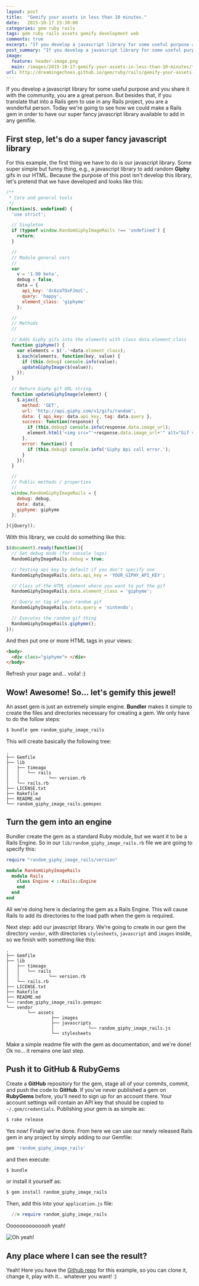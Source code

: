 ```yaml
---
layout: post
title:  "Gemify your assets in less than 10 minutes."
date:   2015-10-17 15:30:00
categories: gem ruby rails
tags: gem ruby rails assets gemify development web
comments: true
excerpt: "If you develop a javascript library for some useful purpose and share with the community, you are a great person. But besides that the slides to a Rails gem to add it using gem install, you are a wonderful person..."
post_summary: "If you develop a javascript library for some useful purpose and share with the community, you are a great person. But besides that the slides to a Rails gem to add it using gem install, you are a wonderful person..."
image:
  feature: header-image.png
  main: /images/2015-10-17-gemify-your-assets-in-less-than-10-minutes/title.png
url: http://dreamingechoes.github.io/gem/ruby/rails/gemify-your-assets-in-less-than-10-minutes/
---
```


If you develop a javascript library for some useful purpose and you share it with the community, you are a great person. But besides that, if you translate that into a Rails gem to use in any Rails project, you are a wonderful person. Today we're going to see how we could make a Rails gem in order to have our super fancy javascript library available to add in any gemfile.

## First step, let's do a super fancy javascript library

For this example, the first thing we have to do is our javascript library. Some super simple but funny thing, e.g., a javascript library to add random **Giphy** gifs in our HTML. Because the purpose of this post isn't develop this library, let's pretend that we have developed and looks like this:

```javascript
/**
 * Core and general tools
 */
(function($, undefined) {
  'use strict';

  // Singleton
  if (typeof window.RandomGiphyImageRails !== 'undefined') {
    return;
  }

  //
  // Module general vars
  //
  var
    v = '1.00 beta',
    debug = false,
    data = {
      api_key: 'dc6zaTOxFJmzC',
      query: 'happy',
      element_class: 'giphyme'
    };

  //
  // Methods
  //

  // Adds Giphy gifs into the elements with class data.element_class
  function giphyme() {
    var elements = $('.'+data.element_class);
    $.each(elements, function(key, value) {
      if (this.debug) console.info(value);
      updateGiphyImage($(value));
    });
  }

  // Return Giphy gif URL string.
  function updateGiphyImage(element) {
    $.ajax({
      method: 'GET',
      url: 'http://api.giphy.com/v1/gifs/random',
      data: { api_key: data.api_key, tag: data.query },
      success: function(response) {
        if (this.debug) console.info(response.data.image_url);
        element.html('<img src="'+response.data.image_url+'" alt="Gif via Giphy" />');
      },
      error: function() {
        if (this.debug) console.info('Giphy Api call error.');
      }
    });
  }

  //
  // Public methods / properties
  //
  window.RandomGiphyImageRails = {
    debug: debug,
    data: data,
    giphyme: giphyme
  };

}(jQuery));
```

With this library, we could do something like this:

```javascript
$(document).ready(function(){
  // Set debug mode (for console logs)
  RandomGiphyImageRails.debug = true;

  // Testing api key by default if you don't specify one
  RandomGiphyImageRails.data.api_key = 'YOUR_GIPHY_API_KEY';

  // Class of the HTML element where you want to put the gif
  RandomGiphyImageRails.data.element_class = 'giphyme';

  // Query or tag of your random gif
  RandomGiphyImageRails.data.query = 'nintendo';

  // Executes the random gif thing
  RandomGiphyImageRails.giphyme();
});
```
And then put one or more HTML tags in your views:

```html
<body>
  <div class="giphyme"> </div>
</body>
```

Refresh your page and... voila! :)

## Wow! Awesome! So... let's gemify this jewel!

An asset gem is just an extremely simple engine. **Bundler** makes it simple to create the files and directories necessary for creating a gem. We only have to do the follow steps:

```sh
$ bundle gem random_giphy_image_rails
```

This will create basically the following tree:

```
.
├── Gemfile
├── lib
│   ├── timeago
│   │   └── rails
│   │           └── version.rb
│   └── rails.rb
├── LICENSE.txt
├── Rakefile
├── README.md
└── random_giphy_image_rails.gemspec
```

## Turn the gem into an engine

Bundler create the gem as a standard Ruby module, but we want it to be a Rails Engine. So in our `lib/random_giphy_image_rails.rb` file we are going to specify this:

```ruby
require "random_giphy_image_rails/version"

module RandomGiphyImageRails
  module Rails
    class Engine < ::Rails::Engine
    end
  end
end
```

All we're doing here is declaring the gem as a Rails Engine. This will cause Rails to add its directories to the load path when the gem is required.

Next step: add our javascript library. We're going to create in our gem the directory `vendor`, with directories `stylesheets`, `javascript` and `images` inside, so we finish with something like this:

```
.
├── Gemfile
├── lib
│   ├── timeago
│   │   └── rails
│   │           └── version.rb
│   └── rails.rb
├── LICENSE.txt
├── Rakefile
├── README.md
└── random_giphy_image_rails.gemspec
└── vendor
        └── assets
                 ├── images
                 ├── javascripts
                 │             └── random_giphy_image_rails.js
                 └── stylesheets
```

Make a simple readme file with the gem as documentation, and we're done! Ok no... it remains one last step.

## Push it to GitHub & RubyGems

Create a **GitHub** repository for the gem, stage all of your commits, commit, and push the code to **GitHub**. If you've never published a gem on **RubyGems** before, you'll need to sign up for an account there. Your account settings will contain an API key that should be copied to `~/.gem/credentials`. Publishing your gem is as simple as:

```sh
$ rake release
```

Yes now! Finally we're done. From here we can use our newly released Rails gem in any project by simply adding to our Gemfile:

```ruby
gem 'random_giphy_image_rails'
```

and then execute:

```sh
$ bundle
```

or install it yourself as:

```sh
$ gem install random_giphy_image_rails
```

Then, add this into your `application.js` file:

```ruby
  //= require random_giphy_image_rails
```

Oooooooooooooh yeah!

![Oh yeah!](/images/2015-10-17-gemify-your-assets-in-less-than-10-minutes/oh-yeah.jpg)

## Any place where I can see the result?

Yeah! Here you have the [Github repo](https://github.com/dreamingechoes/random_giphy_image_rails) for this example, so you can clone it, change it, play with it... whatever you want! :)

